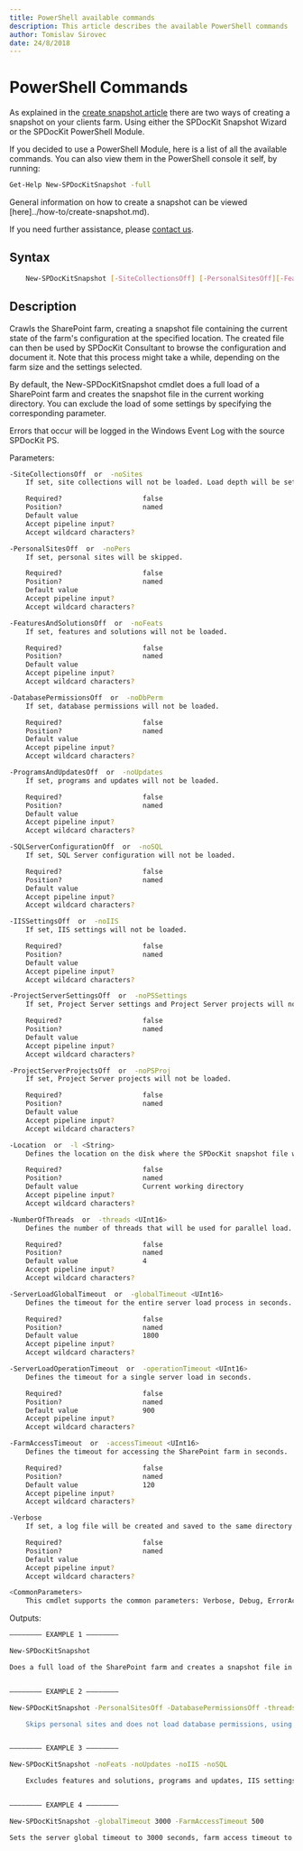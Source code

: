 ```yaml
---
title: PowerShell available commands
description: This article describes the available PowerShell commands
author: Tomislav Sirovec
date: 24/8/2018
---
```


# PowerShell Commands

As explained in the [create snapshot article](../how-to/create-snapshot.md) there are two ways of creating a snapshot on your clients farm. Using either the SPDocKit Snapshot Wizard or the SPDocKit PowerShell Module.

If you decided to use a PowerShell Module, here is a list of all the available commands. You can also view them in the PowerShell console it self, by running:

```bash
Get-Help New-SPDocKitSnapshot -full
```

General information on how to create a snapshot can be viewed \[here\]../how-to/create-snapshot.md\).

If you need further assistance, please [contact us](https://www.syskit.com/company/contact-us/).

## Syntax

```bash
    New-SPDocKitSnapshot [-SiteCollectionsOff] [-PersonalSitesOff][-FeaturesAndSolutionsOff] [-DatabasePermissionsOff] [-ProgramsAndUpdatesOff] [-SQLServerConfigurationOff] [-IISSettingsOff] [-ProjectServerSettingsOff] [-ProjectServerProjectsOff] [-Location [<String>]] [-NumberOfThreads [<UInt16>]] [-ServerLoadGlobalTimeout [<UInt16>]] [-ServerLoadOperationTimeout [<UInt16>]] [-FarmAccessTimeout [<UInt16>]] [<CommonParameters>]
```

## Description

Crawls the SharePoint farm, creating a snapshot file containing the current state of the farm's configuration at the specified location. The created file can then be used by SPDocKit Consultant to browse the configuration and document it. Note that this process might take a while, depending on the farm size and the settings selected.

By default, the New-SPDocKitSnapshot cmdlet does a full load of a SharePoint farm and creates the snapshot file in the current working directory. You can exclude the load of some settings by specifying the corresponding parameter.

Errors that occur will be logged in the Windows Event Log with the source SPDocKit PS.

Parameters:

```bash
-SiteCollectionsOff  or  -noSites
    If set, site collections will not be loaded. Load depth will be set to web applications.

    Required?                    false
    Position?                    named
    Default value                
    Accept pipeline input?       
    Accept wildcard characters?  

-PersonalSitesOff  or  -noPers
    If set, personal sites will be skipped.

    Required?                    false
    Position?                    named
    Default value                
    Accept pipeline input?       
    Accept wildcard characters?  

-FeaturesAndSolutionsOff  or  -noFeats
    If set, features and solutions will not be loaded.

    Required?                    false
    Position?                    named
    Default value                
    Accept pipeline input?       
    Accept wildcard characters?  

-DatabasePermissionsOff  or  -noDbPerm
    If set, database permissions will not be loaded.

    Required?                    false
    Position?                    named
    Default value                
    Accept pipeline input?       
    Accept wildcard characters?  

-ProgramsAndUpdatesOff  or  -noUpdates
    If set, programs and updates will not be loaded.

    Required?                    false
    Position?                    named
    Default value                
    Accept pipeline input?       
    Accept wildcard characters?  

-SQLServerConfigurationOff  or  -noSQL
    If set, SQL Server configuration will not be loaded.

    Required?                    false
    Position?                    named
    Default value                
    Accept pipeline input?       
    Accept wildcard characters?  

-IISSettingsOff  or  -noIIS
    If set, IIS settings will not be loaded.

    Required?                    false
    Position?                    named
    Default value                
    Accept pipeline input?       
    Accept wildcard characters?  

-ProjectServerSettingsOff  or  -noPSSettings
    If set, Project Server settings and Project Server projects will not be loaded.

    Required?                    false
    Position?                    named
    Default value                
    Accept pipeline input?       
    Accept wildcard characters?  

-ProjectServerProjectsOff  or  -noPSProj
    If set, Project Server projects will not be loaded.

    Required?                    false
    Position?                    named
    Default value                
    Accept pipeline input?       
    Accept wildcard characters?  

-Location  or  -l <String>
    Defines the location on the disk where the SPDocKit snapshot file will be saved.

    Required?                    false
    Position?                    named
    Default value                Current working directory
    Accept pipeline input?       
    Accept wildcard characters?  

-NumberOfThreads  or  -threads <UInt16>
    Defines the number of threads that will be used for parallel load. Maximum number is 32.

    Required?                    false
    Position?                    named
    Default value                4
    Accept pipeline input?       
    Accept wildcard characters?  

-ServerLoadGlobalTimeout  or  -globalTimeout <UInt16>
    Defines the timeout for the entire server load process in seconds.

    Required?                    false
    Position?                    named
    Default value                1800
    Accept pipeline input?       
    Accept wildcard characters?  

-ServerLoadOperationTimeout  or  -operationTimeout <UInt16>
    Defines the timeout for a single server load in seconds.

    Required?                    false
    Position?                    named
    Default value                900
    Accept pipeline input?       
    Accept wildcard characters?  

-FarmAccessTimeout  or  -accessTimeout <UInt16>
    Defines the timeout for accessing the SharePoint farm in seconds.

    Required?                    false
    Position?                    named
    Default value                120
    Accept pipeline input?       
    Accept wildcard characters?  

-Verbose
    If set, a log file will be created and saved to the same directory as the snapshot file.

    Required?                    false
    Position?                    named
    Default value                
    Accept pipeline input?       
    Accept wildcard characters?  

<CommonParameters>
    This cmdlet supports the common parameters: Verbose, Debug, ErrorAction, ErrorVariable, WarningAction, WarningVariable, OutBuffer, PipelineVariable, and OutVariable. For more information, see about_CommonParameters [here](http://go.microsoft.com/fwlink/?LinkID=113216).
```

Outputs:

```bash
———————— EXAMPLE 1 ————————

New-SPDocKitSnapshot

Does a full load of the SharePoint farm and creates a snapshot file in the default location (current working directory).


———————— EXAMPLE 2 ————————

New-SPDocKitSnapshot -PersonalSitesOff -DatabasePermissionsOff -threads 8 -location "C:\spdockit\"

    Skips personal sites and does not load database permissions, using 8 threads for parallel load. Saves the snapshot file to "C:\spdockit\" folder.


———————— EXAMPLE 3 ————————

New-SPDocKitSnapshot -noFeats -noUpdates -noIIS -noSQL

    Excludes features and solutions, programs and updates, IIS settings and SQL Server configuration from a load, using aliases instead of full named parameters.


———————— EXAMPLE 4 ————————

New-SPDocKitSnapshot -globalTimeout 3000 -FarmAccessTimeout 500

Sets the server global timeout to 3000 seconds, farm access timeout to 500 seconds and does a full load of the SharePoint farm, saving the snapshot file to the default location (current working directory).
```

